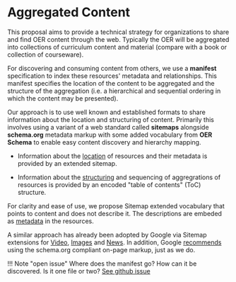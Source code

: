 # Aggregated Content

This proposal aims to provide a technical strategy for organizations to share and find OER content through the web. Typically the OER will be aggregated into collections of curriculum content and material (compare with a book or collection of courseware).

For discovering and consuming content from others, we use a **manifest** specification to index these resources' metadata and relationships. This manifest specifies the location of the content to be aggregated and the structure of the aggregation (i.e. a hierarchical and sequential ordering in which the content may be presented).

Our approach is to use well known and established formats to share information about the location and structuring of content. Primarily this involves using a variant of a web standard called **sitemaps** alongside **schema.org** metadata markup with some added vocabulary from **OER Schema** to enable easy content discovery and hierarchy mapping.

* Information about the [location](locate) of resources and their metadata is provided by an extended sitemap.

* Information about the [structuring](structure) and sequencing of aggregrations of resources is provided by an encoded "table of contents" (ToC) structure.  

For clarity and ease of use, we propose Sitemap extended vocabulary that points to content and does not describe it. The descriptions are embeded as [metadata](../inpage/) in the resources.

A similar approach has already been adopted by Google via Sitemap extensions for [Video](https://support.google.com/webmasters/answer/80471), [Images](https://support.google.com/webmasters/answer/178636?hl=en) and [News](https://www.google.co.uk/schemas/sitemap-news/0.9/). In addition, Google [recommends](https://developers.google.com/webmasters/videosearch/schema) using the schema.org compliant on-page markup, just as we do.

!!! Note "open issue"
    Where does the manifest go? How can it be discovered. Is it one file or two? [See github issue](https://github.com/K12OCX/k12ocx-specs/issues/33)
